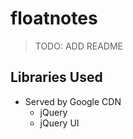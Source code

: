 floatnotes
==========

> TODO: ADD README

Libraries Used
--------------
- Served by Google CDN
  - jQuery
  - jQuery UI
